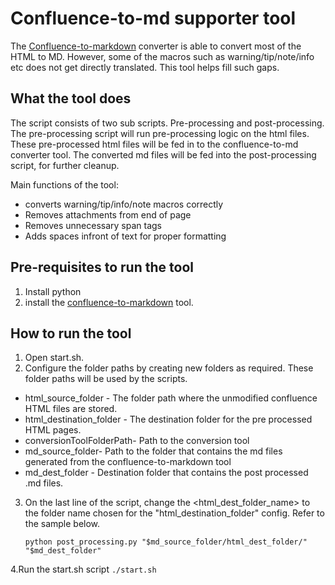 # Confluence-to-md supporter tool
The [Confluence-to-markdown](https://github.com/meridius/confluence-to-markdown) converter is able to convert most of the HTML to MD. However, some of the macros such as warning/tip/note/info etc does not get directly translated. This tool helps fill such gaps. 

## What the tool does
The script consists of two sub scripts. Pre-processing and post-processing. The pre-processing script will run pre-processing logic on the html files. These pre-processed html files will be fed in to the confluence-to-md converter tool. The converted md files will be fed into the post-processing script, for further cleanup.

Main functions of the tool:
* converts warning/tip/info/note macros correctly
* Removes attachments from end of page
* Removes unnecessary span tags
* Adds spaces infront of text for proper formatting

## Pre-requisites to run the tool
1. Install python
2. install the [confluence-to-markdown](https://github.com/meridius/confluence-to-markdown) tool.

## How to run the tool
1. Open start.sh.
2. Configure the folder paths by creating new folders as required. These folder paths will be used by the scripts.
  * html_source_folder - The folder path where the unmodified confluence HTML files are stored. 
  * html_destination_folder - The destination folder for the pre processed HTML pages.
  * conversionToolFolderPath- Path to the conversion tool
  * md_source_folder- Path to the folder that contains the md files generated from the confluence-to-markdown tool
  * md_dest_folder - Destination folder that contains the post processed .md files.
3. On the last line of the script, change the <html_dest_folder_name> to the folder name chosen for the "html_destination_folder" config. Refer to the sample below.

    ```
    python post_processing.py "$md_source_folder/html_dest_folder/" "$md_dest_folder"
    ```
 4.Run the start.sh script
    ```
     ./start.sh
    ```
